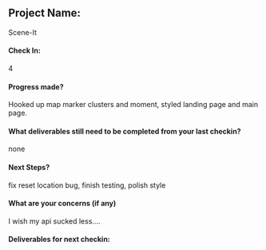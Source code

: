 ## Project Name:
Scene-It
#### Check In:
4

#### Progress made?
Hooked up map marker clusters and moment, styled landing page and main page.
#### What deliverables still need to be completed from your last checkin?
none
#### Next Steps?
fix reset location bug, finish testing, polish style

#### What are your concerns (if any)
I wish my api sucked less....

#### Deliverables for next checkin:
